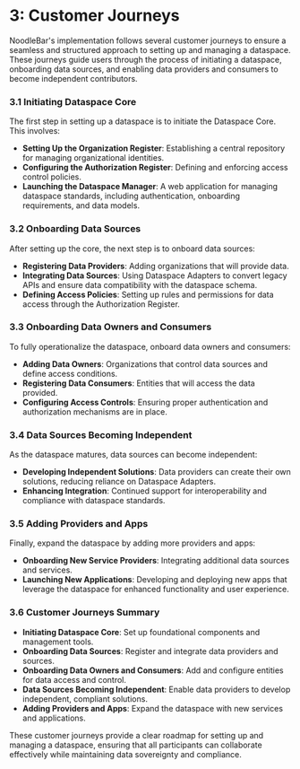# 3: Customer Journeys

NoodleBar's implementation follows several customer journeys to ensure a seamless and structured approach to setting up and managing a dataspace. These journeys guide users through the process of initiating a dataspace, onboarding data sources, and enabling data providers and consumers to become independent contributors.

### 3.1 Initiating Dataspace Core

The first step in setting up a dataspace is to initiate the Dataspace Core. This involves:

- **Setting Up the Organization Register**: Establishing a central repository for managing organizational identities.
- **Configuring the Authorization Register**: Defining and enforcing access control policies.
- **Launching the Dataspace Manager**: A web application for managing dataspace standards, including authentication, onboarding requirements, and data models.

### 3.2 Onboarding Data Sources

After setting up the core, the next step is to onboard data sources:

- **Registering Data Providers**: Adding organizations that will provide data.
- **Integrating Data Sources**: Using Dataspace Adapters to convert legacy APIs and ensure data compatibility with the dataspace schema.
- **Defining Access Policies**: Setting up rules and permissions for data access through the Authorization Register.

### 3.3 Onboarding Data Owners and Consumers

To fully operationalize the dataspace, onboard data owners and consumers:

- **Adding Data Owners**: Organizations that control data sources and define access conditions.
- **Registering Data Consumers**: Entities that will access the data provided.
- **Configuring Access Controls**: Ensuring proper authentication and authorization mechanisms are in place.

### 3.4 Data Sources Becoming Independent

As the dataspace matures, data sources can become independent:

- **Developing Independent Solutions**: Data providers can create their own solutions, reducing reliance on Dataspace Adapters.
- **Enhancing Integration**: Continued support for interoperability and compliance with dataspace standards.

### 3.5 Adding Providers and Apps

Finally, expand the dataspace by adding more providers and apps:

- **Onboarding New Service Providers**: Integrating additional data sources and services.
- **Launching New Applications**: Developing and deploying new apps that leverage the dataspace for enhanced functionality and user experience.

### 3.6 Customer Journeys Summary

- **Initiating Dataspace Core**: Set up foundational components and management tools.
- **Onboarding Data Sources**: Register and integrate data providers and sources.
- **Onboarding Data Owners and Consumers**: Add and configure entities for data access and control.
- **Data Sources Becoming Independent**: Enable data providers to develop independent, compliant solutions.
- **Adding Providers and Apps**: Expand the dataspace with new services and applications.

These customer journeys provide a clear roadmap for setting up and managing a dataspace, ensuring that all participants can collaborate effectively while maintaining data sovereignty and compliance.
